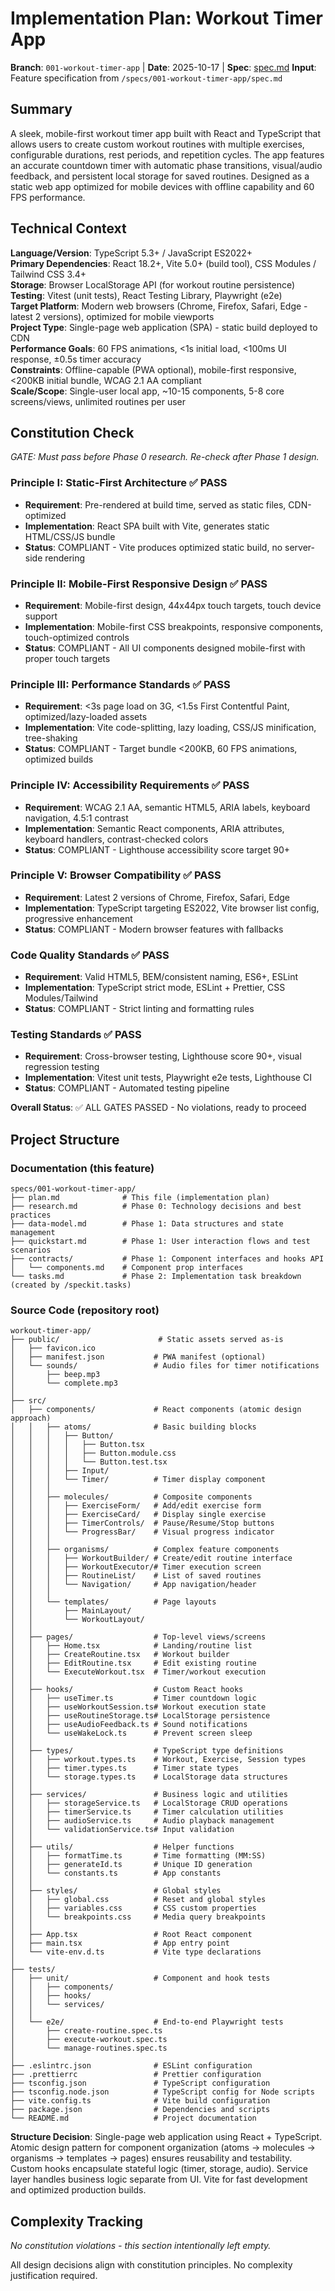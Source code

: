 # Implementation Plan: Workout Timer App

**Branch**: `001-workout-timer-app` | **Date**: 2025-10-17 | **Spec**: [spec.md](./spec.md)
**Input**: Feature specification from `/specs/001-workout-timer-app/spec.md`

## Summary

A sleek, mobile-first workout timer app built with React and TypeScript that allows users to create custom workout routines with multiple exercises, configurable durations, rest periods, and repetition cycles. The app features an accurate countdown timer with automatic phase transitions, visual/audio feedback, and persistent local storage for saved routines. Designed as a static web app optimized for mobile devices with offline capability and 60 FPS performance.

## Technical Context

**Language/Version**: TypeScript 5.3+ / JavaScript ES2022+  
**Primary Dependencies**: React 18.2+, Vite 5.0+ (build tool), CSS Modules / Tailwind CSS 3.4+  
**Storage**: Browser LocalStorage API (for workout routine persistence)  
**Testing**: Vitest (unit tests), React Testing Library, Playwright (e2e)  
**Target Platform**: Modern web browsers (Chrome, Firefox, Safari, Edge - latest 2 versions), optimized for mobile viewports  
**Project Type**: Single-page web application (SPA) - static build deployed to CDN  
**Performance Goals**: 60 FPS animations, <1s initial load, <100ms UI response, ±0.5s timer accuracy  
**Constraints**: Offline-capable (PWA optional), mobile-first responsive, <200KB initial bundle, WCAG 2.1 AA compliant  
**Scale/Scope**: Single-user local app, ~10-15 components, 5-8 core screens/views, unlimited routines per user

## Constitution Check

*GATE: Must pass before Phase 0 research. Re-check after Phase 1 design.*

### Principle I: Static-First Architecture ✅ PASS
- **Requirement**: Pre-rendered at build time, served as static files, CDN-optimized
- **Implementation**: React SPA built with Vite, generates static HTML/CSS/JS bundle
- **Status**: COMPLIANT - Vite produces optimized static build, no server-side rendering

### Principle II: Mobile-First Responsive Design ✅ PASS
- **Requirement**: Mobile-first design, 44x44px touch targets, touch device support
- **Implementation**: Mobile-first CSS breakpoints, responsive components, touch-optimized controls
- **Status**: COMPLIANT - All UI components designed mobile-first with proper touch targets

### Principle III: Performance Standards ✅ PASS
- **Requirement**: <3s page load on 3G, <1.5s First Contentful Paint, optimized/lazy-loaded assets
- **Implementation**: Vite code-splitting, lazy loading, CSS/JS minification, tree-shaking
- **Status**: COMPLIANT - Target bundle <200KB, 60 FPS animations, optimized builds

### Principle IV: Accessibility Requirements ✅ PASS
- **Requirement**: WCAG 2.1 AA, semantic HTML5, ARIA labels, keyboard navigation, 4.5:1 contrast
- **Implementation**: Semantic React components, ARIA attributes, keyboard handlers, contrast-checked colors
- **Status**: COMPLIANT - Lighthouse accessibility score target 90+

### Principle V: Browser Compatibility ✅ PASS
- **Requirement**: Latest 2 versions of Chrome, Firefox, Safari, Edge
- **Implementation**: TypeScript targeting ES2022, Vite browser list config, progressive enhancement
- **Status**: COMPLIANT - Modern browser features with fallbacks

### Code Quality Standards ✅ PASS
- **Requirement**: Valid HTML5, BEM/consistent naming, ES6+, ESLint
- **Implementation**: TypeScript strict mode, ESLint + Prettier, CSS Modules/Tailwind
- **Status**: COMPLIANT - Strict linting and formatting rules

### Testing Standards ✅ PASS
- **Requirement**: Cross-browser testing, Lighthouse score 90+, visual regression testing
- **Implementation**: Vitest unit tests, Playwright e2e tests, Lighthouse CI
- **Status**: COMPLIANT - Automated testing pipeline

**Overall Status**: ✅ ALL GATES PASSED - No violations, ready to proceed

## Project Structure

### Documentation (this feature)

```
specs/001-workout-timer-app/
├── plan.md              # This file (implementation plan)
├── research.md          # Phase 0: Technology decisions and best practices
├── data-model.md        # Phase 1: Data structures and state management
├── quickstart.md        # Phase 1: User interaction flows and test scenarios
├── contracts/           # Phase 1: Component interfaces and hooks API
│   └── components.md    # Component prop interfaces
└── tasks.md             # Phase 2: Implementation task breakdown (created by /speckit.tasks)
```

### Source Code (repository root)

```
workout-timer-app/
├── public/                      # Static assets served as-is
│   ├── favicon.ico
│   ├── manifest.json           # PWA manifest (optional)
│   └── sounds/                 # Audio files for timer notifications
│       ├── beep.mp3
│       └── complete.mp3
│
├── src/
│   ├── components/             # React components (atomic design approach)
│   │   ├── atoms/              # Basic building blocks
│   │   │   ├── Button/
│   │   │   │   ├── Button.tsx
│   │   │   │   ├── Button.module.css
│   │   │   │   └── Button.test.tsx
│   │   │   ├── Input/
│   │   │   └── Timer/          # Timer display component
│   │   │
│   │   ├── molecules/          # Composite components
│   │   │   ├── ExerciseForm/   # Add/edit exercise form
│   │   │   ├── ExerciseCard/   # Display single exercise
│   │   │   ├── TimerControls/  # Pause/Resume/Stop buttons
│   │   │   └── ProgressBar/    # Visual progress indicator
│   │   │
│   │   ├── organisms/          # Complex feature components
│   │   │   ├── WorkoutBuilder/ # Create/edit routine interface
│   │   │   ├── WorkoutExecutor/# Timer execution screen
│   │   │   ├── RoutineList/    # List of saved routines
│   │   │   └── Navigation/     # App navigation/header
│   │   │
│   │   └── templates/          # Page layouts
│   │       ├── MainLayout/
│   │       └── WorkoutLayout/
│   │
│   ├── pages/                  # Top-level views/screens
│   │   ├── Home.tsx            # Landing/routine list
│   │   ├── CreateRoutine.tsx   # Workout builder
│   │   ├── EditRoutine.tsx     # Edit existing routine
│   │   └── ExecuteWorkout.tsx  # Timer/workout execution
│   │
│   ├── hooks/                  # Custom React hooks
│   │   ├── useTimer.ts         # Timer countdown logic
│   │   ├── useWorkoutSession.ts# Workout execution state
│   │   ├── useRoutineStorage.ts# LocalStorage persistence
│   │   ├── useAudioFeedback.ts # Sound notifications
│   │   └── useWakeLock.ts      # Prevent screen sleep
│   │
│   ├── types/                  # TypeScript type definitions
│   │   ├── workout.types.ts    # Workout, Exercise, Session types
│   │   ├── timer.types.ts      # Timer state types
│   │   └── storage.types.ts    # LocalStorage data structures
│   │
│   ├── services/               # Business logic and utilities
│   │   ├── storageService.ts   # LocalStorage CRUD operations
│   │   ├── timerService.ts     # Timer calculation utilities
│   │   ├── audioService.ts     # Audio playback management
│   │   └── validationService.ts# Input validation
│   │
│   ├── utils/                  # Helper functions
│   │   ├── formatTime.ts       # Time formatting (MM:SS)
│   │   ├── generateId.ts       # Unique ID generation
│   │   └── constants.ts        # App constants
│   │
│   ├── styles/                 # Global styles
│   │   ├── global.css          # Reset and global styles
│   │   ├── variables.css       # CSS custom properties
│   │   └── breakpoints.css     # Media query breakpoints
│   │
│   ├── App.tsx                 # Root React component
│   ├── main.tsx                # App entry point
│   └── vite-env.d.ts           # Vite type declarations
│
├── tests/
│   ├── unit/                   # Component and hook tests
│   │   ├── components/
│   │   ├── hooks/
│   │   └── services/
│   │
│   └── e2e/                    # End-to-end Playwright tests
│       ├── create-routine.spec.ts
│       ├── execute-workout.spec.ts
│       └── manage-routines.spec.ts
│
├── .eslintrc.json              # ESLint configuration
├── .prettierrc                 # Prettier configuration
├── tsconfig.json               # TypeScript configuration
├── tsconfig.node.json          # TypeScript config for Node scripts
├── vite.config.ts              # Vite build configuration
├── package.json                # Dependencies and scripts
└── README.md                   # Project documentation
```

**Structure Decision**: Single-page web application using React + TypeScript. Atomic design pattern for component organization (atoms → molecules → organisms → templates → pages) ensures reusability and testability. Custom hooks encapsulate stateful logic (timer, storage, audio). Service layer handles business logic separate from UI. Vite for fast development and optimized production builds.

## Complexity Tracking

*No constitution violations - this section intentionally left empty.*

All design decisions align with constitution principles. No complexity justification required.


